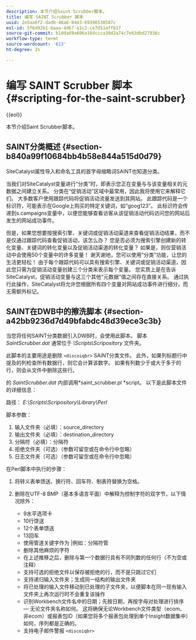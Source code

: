 ```yaml
---
description: 本节介绍Saint Scrubber脚本。
title: 编写 SAINT Scrubber 脚本
uuid: 2e5aa6f2-dadb-48a6-8443-69396530587c
exl-id: 5f6d92b1-baaa-4d67-a1c2-ce7d51affb17
source-git-commit: b1dda69a606a16dccca30d2a74c7e63dbd27936c
workflow-type: tm+mt
source-wordcount: '613'
ht-degree: 1%

---
```


# 编写 SAINT Scrubber 脚本{#scripting-for-the-saint-scrubber}

{{eol}}

本节介绍Saint Scrubber脚本。

## SAINT分类概述 {#section-b840a99f10684bb4b58e844a515d0d79}

SiteCatalyst属性导入和命名工具的首字母缩略词SAINT也知道分类。

当我们对SiteCatalyst变量进行“分类”时，即表示您正在变量与与该变量相关的元数据之间建立关系。 分类在“促销活动”区域中最常用，因此我将使用它来解释它们。 大多数客户使用跟踪代码将促销活动流量发送到其网站。 此跟踪代码是一个标识符，可能表示在Google上购买的特定关键词，如“goog123”。 此标识符会传递到s.campaigns变量中，以便您能够查看访客从该促销活动代码访问您的网站后发生的网站成功事件。

但是，如果您想要按搜索引擎、关键词或促销活动渠道来查看促销活动结果，而不是仅通过跟踪代码查看促销活动，该怎么办？ 您是否必须为搜索引擎创建新的转化变量、关键词的转化变量以及促销活动渠道的转化变量？ 如果是，则仅营销活动中会使用50个变量中的许多变量！ 谢天谢地，您可以使用“分类”功能，让您的生活更轻松！ 由于每个跟踪代码可以具有搜索引擎、关键词或促销活动渠道，因此您只需为促销活动变量创建三个分类来表示每个变量。 您实质上是在告诉SiteCatalyst，促销活动变量与这三个其他“元数据”值之间存在直接关系。 通过执行此操作，SiteCatalyst将允许您根据所有四个变量对网站成功事件进行细分，而无需额外标记。

## SAINT在DWB中的擦洗脚本 {#section-a42bb9236d7d49bfabdc48d39ece3c3b}

当您将任何SAINT分类数据引入DWB时，会使用此脚本。 脚本 *SaintScrubber.dat* 通常位于 *\Scripts\Scripository* 文件夹。

此脚本的主要用途是删除 `<discoiqbr>` SAINT分类文件。 此外，如果列标题行中提及的列检查所有数据行，则它会计算该数字。 如果有列数少于或大于多于的行，则会从文件中删除这些行。

的 *SaintScrubber.dat* 内部调用*saint_scrubber.pl *script。 以下是此脚本文件的详细信息：

路径： *E:\Scripts\Scripository\Library\Perl*

脚本参数：

1. 输入文件夹（必填）：source_directory
1. 输出文件夹（必填）：destination_directory
1. 分隔符（必填）：分隔符
1. 拒绝文件夹（可选）（参数可留空或在命令行中忽略）
1. 日志文件夹（可选）（参数可留空或在命令行中忽略）

在Perl脚本中执行的步骤：

1. 将转义表单馈送、换行符、回车符、制表符替换为空格。
1. 删除在UTF-8 BMP（基本多语言平面）中解释为控制字符的双字节，以下情况除外：

   * 9水平选项卡
   * 10行馈送
   * 12个表单馈送
   * 13回车
   * 使用管道关键字作为 |例如：分隔符管
   * 删除其他麻烦的字符
   * 在上述推移之后，删除与第一个数据行具有不同列数的任何行（不为空或注释）
   * 支持可选的拒绝文件以保存被拒绝的行，而不是只跳过它们
   * 支持递归输入文件夹；生成同一结构的输出文件夹
   * 将已处理的输入文件移动到已处理的子文件夹，以便脚本在同一现有输入文件夹上再次运行时不会重复该操作
   * 识别Workbench文件名中的日期；先按日期，再按字母对处理进行排序 — 无论文件夹名称如何。 这将确保无论Workbench文件类型（ecom、非ecom）或报表包ID（如果您将多个报表包处理到单个Insight数据集中）如何，序列都是正确的。
   * 支持电子邮件警报 `<discoiqbr>`
